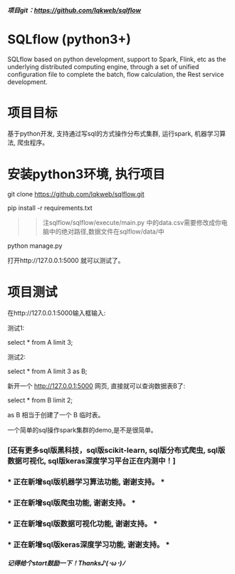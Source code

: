 ##### 项目git：https://github.com/lqkweb/sqlflow

# SQLflow (python3+)
SQLflow based on python development, support to Spark, Flink, etc as the underlying distributed computing engine, through a set of unified configuration file to complete the batch, flow calculation, the Rest service development.

# 项目目标
基于python开发, 支持通过写sql的方式操作分布式集群, 运行spark, 机器学习算法, 爬虫程序。

# 安装python3环境, 执行项目

git clone https://github.com/lqkweb/sqlflow.git

pip install -r requirements.txt

>> 注sqlflow/sqlflow/execute/main.py 中的data.csv需要修改成你电脑中的绝对路径,数据文件在sqlflow/data/中

python manage.py

打开http://127.0.0.1:5000 就可以测试了。

# 项目测试

在http://127.0.0.1:5000输入框输入:

测试1:

select * from A limit 3;

测试2:

select * from A limit 3 as B;

新开一个 http://127.0.0.1:5000 网页, 直接就可以查询数据表B了:

select * from B limit 2;

as B 相当于创建了一个 B 临时表。

一个简单的sql操作spark集群的demo,是不是很简单。

### [还有更多sql版黑科技，sql版scikit-learn, sql版分布式爬虫, sql版数据可视化, sql版keras深度学习平台正在内测中！]

### * 正在新增sql版机器学习算法功能, 谢谢支持。 *
### * 正在新增sql版爬虫功能, 谢谢支持。 *
### * 正在新增sql版数据可视化功能, 谢谢支持。 *
### * 正在新增sql版keras深度学习功能, 谢谢支持。 *


##### 记得给个start鼓励一下！Thanks♪(･ω･)ﾉ